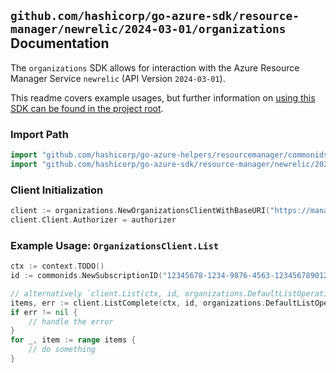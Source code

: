 
## `github.com/hashicorp/go-azure-sdk/resource-manager/newrelic/2024-03-01/organizations` Documentation

The `organizations` SDK allows for interaction with the Azure Resource Manager Service `newrelic` (API Version `2024-03-01`).

This readme covers example usages, but further information on [using this SDK can be found in the project root](https://github.com/hashicorp/go-azure-sdk/tree/main/docs).

### Import Path

```go
import "github.com/hashicorp/go-azure-helpers/resourcemanager/commonids"
import "github.com/hashicorp/go-azure-sdk/resource-manager/newrelic/2024-03-01/organizations"
```


### Client Initialization

```go
client := organizations.NewOrganizationsClientWithBaseURI("https://management.azure.com")
client.Client.Authorizer = authorizer
```


### Example Usage: `OrganizationsClient.List`

```go
ctx := context.TODO()
id := commonids.NewSubscriptionID("12345678-1234-9876-4563-123456789012")

// alternatively `client.List(ctx, id, organizations.DefaultListOperationOptions())` can be used to do batched pagination
items, err := client.ListComplete(ctx, id, organizations.DefaultListOperationOptions())
if err != nil {
	// handle the error
}
for _, item := range items {
	// do something
}
```
